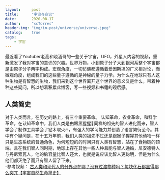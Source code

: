 ```yaml
---
layout:     post
title:      "宇宙与意识"
date:       2020-08-17
author:     "xcTorres"
header-img: "img/in-post/universe/universe.jpeg"
catalog:    true
tags:
    - 宇宙
---  
```


最近看了Youtuber老高和晓涵哥的一些关于宇宙，UFO，外星人内容的视频，重新激发了我对宇宙的意识的兴趣。世界万物，小到原子分子大到银河系整个宇宙都是由原子分子两字构成。宏观角度，一切仿佛都遵循着爱因斯坦的广义相对论，而微观角度，组成我们的这些量子遵循的是神秘的量子力学。为什么在地球只有人这种生物是有智慧的生物，我们来到这个世界离开这个世界的意义又是什么。带着种种这些疑问，所以想着积累此博客，写一些视频和书籍的观后感。

## 人类简史  
对于人类而言，在历史的路上，有三个重要革命。 认知革命，农业革命，和科学革命。在认知革命中，我们人类是由跟黑猩猩🦍同样的祖先的智人进化而来，智人学会了制作工具学会了钻木取火🔥，有强大的学习能力并创造了语言繁衍至今。其中有个疑问是，在十五万年前，我们人类的祖先不过还是跟猴子猩猩其他动物一样只是生态系统的普通角色，为何短短的的时间只有人类有智慧，站在了食物链的顶端。且在我们智人同时期，地球上存在其他一些人种且能与智人通婚，尼安德特人与丹尼索瓦人，他的脑容量比智人还大，也就是说应该比智人更聪明，但是为什么他们都灭绝了而只有智人留了下来。  
-参考视频： 
[古人类和现代人的分界点在哪？没有过渡物种吗？每块化石都显得那么突兀【宇宙自然生命简史】](https://www.youtube.com/watch?v=qt9KfpWuRKg)
